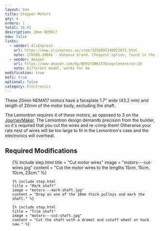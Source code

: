 ```yaml
---
layout: bom
title: Stepper Motors
qty: 4
orders: 1
total: 30.91
description: 20mm NEMA17
new: false
links:
  - vendor: AliExpress
    url: https://www.aliexpress.us/item/3256805340023072.html
    note: 17HS08-1004S - Hanpose brand. Cheapest option, found in the JourneyMaker, and you get an extra!
  - vendor: Amazon
    url: https://www.amazon.com/dp/B091YDBK1S?&tag=lemontron-20
    note: Different model, works for me
modification: true
kofi: true
optional: false
category: Electronics
---
```


These 20mm NEMA17 motors have a faceplate 1.7" wide (43.2 mm) and length of 20mm of the motor body, excluding the shaft.

The Lemontron requires 4 of these motors, as opposed to 3 on
the [JourneyMaker](https://github.com/mcfazio2001/JourneyMaker-Positron). The Lemontron design demands precision from
the builder, so it's required that you cut the wires and re-crimp them! Otherwise your rats nest of wires will be too
large to fit in the Lemontron's case and the electronics will overheat.

## Required Modifications

<ol class="steps">
    {% include step.html
    title = "Cut motor wires"
    image = "motors---cut-wires.jpg"
    content = "Cut the motor wires to the lengths 15cm, 15cm, 10cm, 23cm." %}

    {% include step.html
    title = "Mark shaft"
    image = "motors---mark-shaft.jpg"
    content = "Drop on one of the 10mm thick pulleys and mark the shaft." %}

    {% include step.html
    title = "Trim shaft"
    image = "motors---cut-shaft.jpg"
    content = "Cut the shaft with a dremel and cutoff wheel or hack saw." %}
</ol>